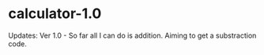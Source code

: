 # calculator-1.0
Updates:
Ver 1.0 - So far all I can do is addition. Aiming to get a substraction code.
